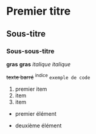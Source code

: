 # Premier titre

## Sous-titre

### Sous-sous-titre

**gras** __gras__
*italique* _italique_

~~texte barré~~
<sup>indice</sup>
```exemple de code ```
1. premier item
2. item
3. item

- premier élément
* deuxième élément
